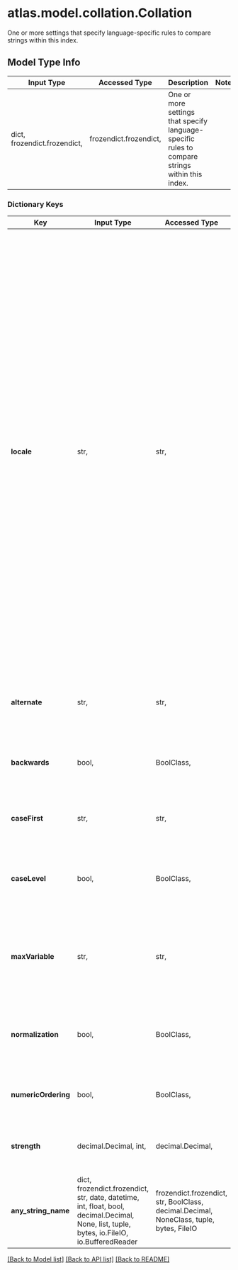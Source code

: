 # atlas.model.collation.Collation

One or more settings that specify language-specific rules to compare strings within this index.

## Model Type Info
Input Type | Accessed Type | Description | Notes
------------ | ------------- | ------------- | -------------
dict, frozendict.frozendict,  | frozendict.frozendict,  | One or more settings that specify language-specific rules to compare strings within this index. | 

### Dictionary Keys
Key | Input Type | Accessed Type | Description | Notes
------------ | ------------- | ------------- | ------------- | -------------
**locale** | str,  | str,  | International Components for Unicode (ICU) code that represents a localized language. To specify simple binary comparison, set &#x60;\&quot;locale\&quot; : \&quot;simple\&quot;&#x60;. | must be one of ["af", "sq", "am", "ar", "hy", "as", "az", "bn", "be", "bs", "bs_Cyrl", "bg", "my", "ca", "chr", "zh", "zh_Hant", "hr", "cs", "da", "nl", "dz", "en", "en_US", "en_US_POSIX", "eo", "et", "ee", "fo", "fil", "fi_FI", "fr", "fr_CA", "gl", "ka", "de", "de_AT", "el", "gu", "ha", "haw", "he", "hi", "hu", "is", "ig", "smn", "id", "ga", "it", "ja", "kl", "kn", "kk", "km", "kok", "ko", "ky", "lk", "lo", "lv", "li", "lt", "dsb", "lb", "mk", "ms", "ml", "mt", "mr", "mn", "ne", "se", "nb", "nn", "or", "om", "ps", "fa", "fa_AF", "pl", "pt", "pa", "ro", "ru", "sr", "sr_Latn", "si", "sk", "sl", "es", "sw", "sv", "ta", "te", "th", "bo", "to", "tr", "uk", "hsb", "ur", "ug", "vi", "wae", "cy", "yi", "yo", "zu", ] 
**alternate** | str,  | str,  | Method to handle whitespace and punctuation as base characters for purposes of comparison.  | Value | Evaluate Whitespace and Punctuation as Base Characters | |---|---| | &#x60;\&quot;non-ignorable\&quot;&#x60; | Yes | | &#x60;\&quot;shifted\&quot;&#x60; | No. MongoDB Cloud distinguishes these characters when &#x60;\&quot;strength\&quot; &gt; 3&#x60;. |  | [optional] must be one of ["non-ignorable", "shifted", ] if omitted the server will use the default value of "non-ignorable"
**backwards** | bool,  | BoolClass,  | Flag that indicates whether strings with diacritics sort from back of the string. Some French dictionary orders strings in this way.  | Value | String Comparison Method |  |---|---| | &#x60;true&#x60; | Compare from back to front. | | &#x60;false&#x60; | Compare from front to back. |  | [optional] if omitted the server will use the default value of False
**caseFirst** | str,  | str,  | Method to handle sort order of case differences during tertiary level comparisons.  | Value | Sort Order Method |  |---|---|  | &#x60;\&quot;upper\&quot;&#x60; | Uppercase sorts before lowercase. |  | &#x60;\&quot;lower\&quot;&#x60; | Lowercase sorts before uppercase. |  | &#x60;\&quot;off\&quot;&#x60; | Similar to \&quot;lower\&quot; with slight differences. |  | [optional] must be one of ["lower", "false", "upper", ] if omitted the server will use the default value of "false"
**caseLevel** | bool,  | BoolClass,  | Flag that indicates whether to include case comparison when &#x60;\&quot;strength\&quot; : 1&#x60; or &#x60;\&quot;strength\&quot; : 2&#x60;.  | Value | Compare case at level 1 or 2? | Strength Level | Comparisons Include |  |---|---|---|---|  | true | Yes | 1 | Base characters and case. |  |  |  | 2 | Base characters, diacritics (and possible other secondary differences),   and case. |  | false | No |  |  |  | [optional] if omitted the server will use the default value of False
**maxVariable** | str,  | str,  | Field that indicates which characters can be ignored when &#x60;\&quot;alternate\&quot; : \&quot;shifted\&quot;&#x60;. This has no affect if &#x60;\&quot;alternate\&quot; : \&quot;non-ignorable\&quot;&#x60;.  | Value | Ignore |  |---|---| | &#x60;\&quot;punct\&quot;&#x60; | Both whitespace and punctuation | | &#x60;\&quot;space\&quot;&#x60; | Whitespace |  | [optional] must be one of ["punct", "space", ] 
**normalization** | bool,  | BoolClass,  | Flag that indicates whether to check if the text requires normalization and then perform it. Most text doesn&#x27;t require this normalization processing.  | Value | Normalization Method |  |---|---| | &#x60;true&#x60; | Yes, check if fully normalized and perform normalization to compare text. | | &#x60;false&#x60; | No, don&#x27;t check. |  | [optional] if omitted the server will use the default value of False
**numericOrdering** | bool,  | BoolClass,  | Flag that indicates whether to compare sequences of digits as numbers or as strings.  | Value | Comparison Method |  |---|---| | &#x60;true&#x60; | Compare as numbers. This results in &#x60;10 &gt; 2&#x60;. | | &#x60;false&#x60; | Compare as strings. This results in &#x60;\&quot;10\&quot; &lt; \&quot;2\&quot;&#x60;. |  | [optional] if omitted the server will use the default value of False
**strength** | decimal.Decimal, int,  | decimal.Decimal,  | Degree of comparison to perform when sorting words. MongoDB Cloud accepts the following values:  | Value | Comparison Level | Comparison Method | |---|---|---| | 1 | Primary | Compares the base characters only, ignoring other differences such as diacritics and case. | | 2 | Secondary | Compares base characters (primary) and diacritics (secondary). Primary differences take precedence over secondary differences. | | 3 | Tertiary | Compares base characters (primary), diacritics (secondary), and case and variants (tertiary). Differences between base characters takes precedence over secondary differences which take precedence over tertiary differences. | | 4 | Quaternary | Compares for the specific use case to consider punctuation when levels 1 through 3 ignore punctuation or for processing Japanese text. | | 5 | Identical | Compares for the specific use case of tie breaker. |  | [optional] if omitted the server will use the default value of 3value must be a 32 bit integer
**any_string_name** | dict, frozendict.frozendict, str, date, datetime, int, float, bool, decimal.Decimal, None, list, tuple, bytes, io.FileIO, io.BufferedReader | frozendict.frozendict, str, BoolClass, decimal.Decimal, NoneClass, tuple, bytes, FileIO | any string name can be used but the value must be the correct type | [optional]

[[Back to Model list]](../../README.md#documentation-for-models) [[Back to API list]](../../README.md#documentation-for-api-endpoints) [[Back to README]](../../README.md)

